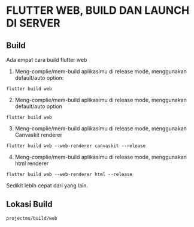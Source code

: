 # FLUTTER WEB, BUILD DAN LAUNCH DI SERVER

## Build

Ada empat cara build flutter web

1. Meng-complie/mem-build aplikasimu di release mode, menggunakan default/auto option:
```
flutter build web
```
2. Meng-complie/mem-build aplikasimu di release mode, menggunakan default/auto option
```
flutter build web
```
3. Meng-complie/mem-build aplikasimu di release mode, menggunakan Canvaskit renderer
```
flutter build web --web-renderer canvaskit --release
```
4. Meng-complie/mem-build aplikasimu di release mode, menggunakan html renderer
```
flutter build web --web-renderer html --release
```
Sedikit lebih cepat dari yang lain.

## Lokasi Build
```
projectmu/build/web
```
